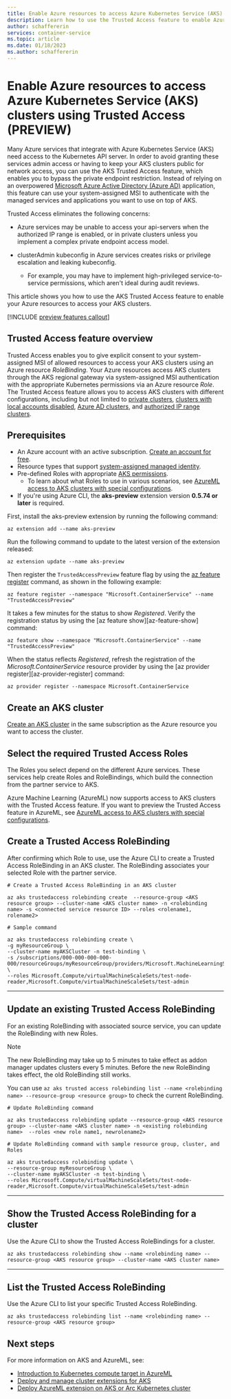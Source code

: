 ```yaml
---
title: Enable Azure resources to access Azure Kubernetes Service (AKS) clusters using Trusted Access
description: Learn how to use the Trusted Access feature to enable Azure resources to access Azure Kubernetes Service (AKS) clusters.
author: schaffererin
services: container-service
ms.topic: article
ms.date: 01/18/2023
ms.author: schaffererin
---
```


# Enable Azure resources to access Azure Kubernetes Service (AKS) clusters using Trusted Access (PREVIEW)

Many Azure services that integrate with Azure Kubernetes Service (AKS) need access to the Kubernetes API server. In order to avoid granting these services admin access or having to keep your AKS clusters public for network access, you can use the AKS Trusted Access feature, which enables you to bypass the private endpoint restriction. Instead of relying on an overpowered [Microsoft Azure Active Directory (Azure AD)](../active-directory/fundamentals/active-directory-whatis.md) application, this feature can use your system-assigned MSI to authenticate with the managed services and applications you want to use on top of AKS.

Trusted Access eliminates the following concerns:

* Azure services may be unable to access your api-servers when the authorized IP range is enabled, or in private clusters unless you implement a complex private endpoint access model.

* clusterAdmin kubeconfig in Azure services creates risks or privilege escalation and leaking kubeconfig.

  * For example, you may have to implement high-privileged service-to-service permissions, which aren't ideal during audit reviews.

This article shows you how to use the AKS Trusted Access feature to enable your Azure resources to access your AKS clusters.

[!INCLUDE [preview features callout](./includes/preview/preview-callout.md)]

## Trusted Access feature overview

Trusted Access enables you to give explicit consent to your system-assigned MSI of allowed resources to access your AKS clusters using an Azure resource *RoleBinding*. Your Azure resources access AKS clusters through the AKS regional gateway via system-assigned MSI authentication with the appropriate Kubernetes permissions via an Azure resource *Role*. The Trusted Access feature allows you to access AKS clusters with different configurations, including but not limited to [private clusters](private-clusters.md), [clusters with local accounts disabled](managed-aad.md#disable-local-accounts), [Azure AD clusters](azure-ad-integration-cli.md), and [authorized IP range clusters](api-server-authorized-ip-ranges.md).

## Prerequisites

* An Azure account with an active subscription. [Create an account for free](https://azure.microsoft.com/free/?WT.mc_id=A261C142F).
* Resource types that support [system-assigned managed identity](../active-directory/managed-identities-azure-resources/overview.md).
* Pre-defined Roles with appropriate [AKS permissions](concepts-identity.md).
  * To learn about what Roles to use in various scenarios, see [AzureML access to AKS clusters with special configurations](../machine-learning/azureml-aks-ta-support.md).
* If you're using Azure CLI, the **aks-preview** extension version **0.5.74 or later** is required.

First, install the aks-preview extension by running the following command:

```azurecli
az extension add --name aks-preview
```

Run the following command to update to the latest version of the extension released:

```azurecli
az extension update --name aks-preview
```

Then register the `TrustedAccessPreview` feature flag by using the [az feature register][az-feature-register] command, as shown in the following example:

```azurecli-interactive
az feature register --namespace "Microsoft.ContainerService" --name "TrustedAccessPreview"
```

It takes a few minutes for the status to show *Registered*. Verify the registration status by using the [az feature show][az-feature-show] command:

```azurecli-interactive
az feature show --namespace "Microsoft.ContainerService" --name "TrustedAccessPreview"
```

When the status reflects *Registered*, refresh the registration of the *Microsoft.ContainerService* resource provider by using the [az provider register][az-provider-register] command:

```azurecli-interactive
az provider register --namespace Microsoft.ContainerService
```


## Create an AKS cluster

[Create an AKS cluster](tutorial-kubernetes-deploy-cluster.md) in the same subscription as the Azure resource you want to access the cluster.

## Select the required Trusted Access Roles

The Roles you select depend on the different Azure services. These services help create Roles and RoleBindings, which build the connection from the partner service to AKS.

Azure Machine Learning (AzureML) now supports access to AKS clusters with the Trusted Access feature. If you want to preview the Trusted Access feature in AzureML, see [AzureML access to AKS clusters with special configurations](../machine-learning/azureml-aks-ta-support.md).

## Create a Trusted Access RoleBinding

After confirming which Role to use, use the Azure CLI to create a Trusted Access RoleBinding in an AKS cluster. The RoleBinding associates your selected Role with the partner service.

```azurecli
# Create a Trusted Access RoleBinding in an AKS cluster

az aks trustedaccess rolebinding create  --resource-group <AKS resource group> --cluster-name <AKS cluster name> -n <rolebinding name> -s <connected service resource ID> --roles <rolename1, rolename2>

# Sample command

az aks trustedaccess rolebinding create \
-g myResourceGroup \
--cluster-name myAKSCluster -n test-binding \
-s /subscriptions/000-000-000-000-000/resourceGroups/myResourceGroup/providers/Microsoft.MachineLearningServices/workspaces/MyMachineLearning \
--roles Microsoft.Compute/virtualMachineScaleSets/test-node-reader,Microsoft.Compute/virtualMachineScaleSets/test-admin
```

---

## Update an existing Trusted Access RoleBinding

For an existing RoleBinding with associated source service, you can update the RoleBinding with new Roles.

> [!NOTE]
> The new RoleBinding may take up to 5 minutes to take effect as addon manager updates clusters every 5 minutes. Before the new RoleBinding takes effect, the old RoleBinding still works.
>
> You can use `az aks trusted access rolebinding list --name <rolebinding name> --resource-group <resource group>` to check the current RoleBinding.

```azurecli
# Update RoleBinding command

az aks trustedaccess rolebinding update --resource-group <AKS resource group> --cluster-name <AKS cluster name> -n <existing rolebinding name>  --roles <new role name1, newrolename2>

# Update RoleBinding command with sample resource group, cluster, and Roles

az aks trustedaccess rolebinding update \
--resource-group myResourceGroup \
--cluster-name myAKSCluster -n test-binding \
--roles Microsoft.Compute/virtualMachineScaleSets/test-node-reader,Microsoft.Compute/virtualMachineScaleSets/test-admin
```

---

## Show the Trusted Access RoleBinding for a cluster

Use the Azure CLI to show the Trusted Access RoleBindings for a cluster.

```azurecli
az aks trustedaccess rolebinding show --name <rolebinding name> --resource-group <AKS resource group> --cluster-name <AKS cluster name>
```

---

## List the Trusted Access RoleBinding

Use the Azure CLI to list your specific Trusted Access RoleBinding.

```azurecli
az aks trustedaccess rolebinding list --name <rolebinding name> --resource-group <AKS resource group>
```

## Next steps

For more information on AKS and AzureML, see:

* [Introduction to Kubernetes compute target in AzureML](../machine-learning/how-to-attach-kubernetes-anywhere.md)
* [Deploy and manage cluster extensions for AKS](/cluster-extensions.md)
* [Deploy AzureML extension on AKS or Arc Kubernetes cluster](../machine-learning/how-to-deploy-kubernetes-extension.md)




<!-- LINKS -->

[az-feature-register]: /cli/azure/feature#az-feature-register
